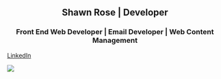 <h2 align="center"> Shawn Rose | Developer</h2>
<h3 align="center">Front End Web Developer | Email Developer | Web Content Management</h3>
<p align="center">
  
  <a href="https://www.linkedin.com/in/shawn-rose-dev/">LinkedIn</a> 

</p>

<img src="https://www.channelfutures.com/files/2019/12/4-Clouds-Blue-Sky.jpg"/>
<!---
shawn-rose-dev/shawn-rose-dev is a ✨ special ✨ repository because its `README.md` (this file) appears on your GitHub profile.
You can click the Preview link to take a look at your changes.
--->
